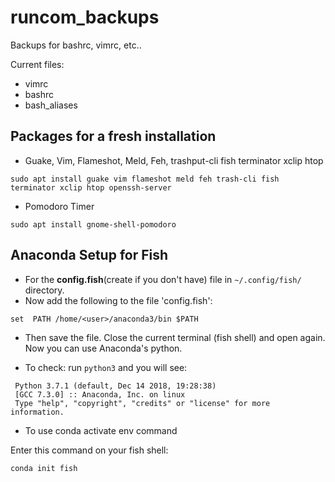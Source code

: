 # runcom_backups
Backups for bashrc, vimrc, etc..

Current files:
* vimrc
* bashrc
* bash_aliases

## Packages for a fresh installation

* Guake, Vim, Flameshot, Meld, Feh, trashput-cli fish terminator xclip htop

```
sudo apt install guake vim flameshot meld feh trash-cli fish terminator xclip htop openssh-server
```

* Pomodoro Timer
```
sudo apt install gnome-shell-pomodoro
```

## Anaconda Setup for Fish
* For the **config.fish**(create if you don't have) file in ```~/.config/fish/``` directory. 
* Now add the following to the file 'config.fish':

```
set  PATH /home/<user>/anaconda3/bin $PATH
```

* Then save the file. Close the current terminal (fish shell) and open again. Now you can use Anaconda's python.

* To check: run ```python3``` and you will see:
```
 Python 3.7.1 (default, Dec 14 2018, 19:28:38)
 [GCC 7.3.0] :: Anaconda, Inc. on linux
 Type "help", "copyright", "credits" or "license" for more information.
```
* To use conda activate env command

Enter this command on your fish shell:
```
conda init fish
```
